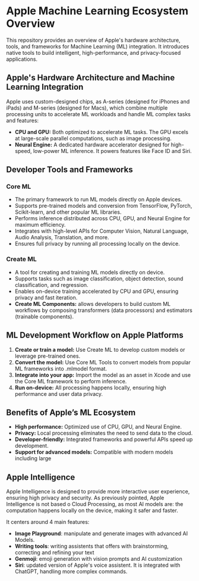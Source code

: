 # Apple Machine Learning Ecosystem Overview

This repository provides an overview of Apple's hardware architecture, tools, and frameworks for Machine Learning (ML) integration. It introduces native tools to build intelligent, high-performance, and privacy-focused applications.

## Apple's Hardware Architecture and Machine Learning Integration

Apple uses custom-designed chips, as A-series (designed for iPhones and iPads) and M-series (designed for Macs), which combine multiple processing units to accelerate ML workloads and handle ML complex tasks and features:

- **CPU and GPU:** Both optimized to accelerate ML tasks. The GPU excels at large-scale parallel computations, such as image processing.
- **Neural Engine:** A dedicated hardware accelerator designed for high-speed, low-power ML inference. It powers features like Face ID and Siri.

## Developer Tools and Frameworks

### Core ML

- The primary framework to run ML models directly on Apple devices.
- Supports pre-trained models and conversion from TensorFlow, PyTorch, Scikit-learn, and other popular ML libraries.
- Performs inference distributed across CPU, GPU, and Neural Engine for maximum efficiency.
- Integrates with high-level APIs for Computer Vision, Natural Language, Audio Analysis, Translation, and more.
- Ensures full privacy by running all processing locally on the device.

### Create ML

- A tool for creating and training ML models directly on device.
- Supports tasks such as image classification, object detection, sound classification, and regression.
- Enables on-device training accelerated by CPU and GPU, ensuring privacy and fast iteration.
- **Create ML Components:** allows developers to build custom ML workflows by composing transformers (data processors) and estimators (trainable components).

## ML Development Workflow on Apple Platforms

1. **Create or train a model:** Use Create ML to develop custom models or leverage pre-trained ones.
2. **Convert the model:** Use Core ML Tools to convert models from popular ML frameworks into .mlmodel format.
3. **Integrate into your app:** Import the model as an asset in Xcode and use the Core ML framework to perform inference.
4. **Run on-device:** All processing happens locally, ensuring high performance and user data privacy.

## Benefits of Apple’s ML Ecosystem

- **High performance:** Optimized use of CPU, GPU, and Neural Engine.
- **Privacy:** Local processing eliminates the need to send data to the cloud.
- **Developer-friendly:** Integrated frameworks and powerful APIs speed up development.
- **Support for advanced models:** Compatible with modern models including large

## Apple Intelligence

Apple Intelligence is designed to provide more interactive user experience, ensuring high privacy and security. As previously pointed, Apple Intelligence is not based o Cloud Processing, as most AI models are: the computation happens locally on the device, making it safer and faster.

It centers around 4 main features:
- **Image Playground**: manipulate and generate images with advanced AI Models.  
- **Writing tools**: writing assistents that offers with brainstorming, correcting and refining your text  
- **Genmoji**: emoji generation with vision prompts and AI customization
- **Siri**: updated version of Apple's voice assistent. It is integrated with ChatGPT, handling more complex commands.
  

